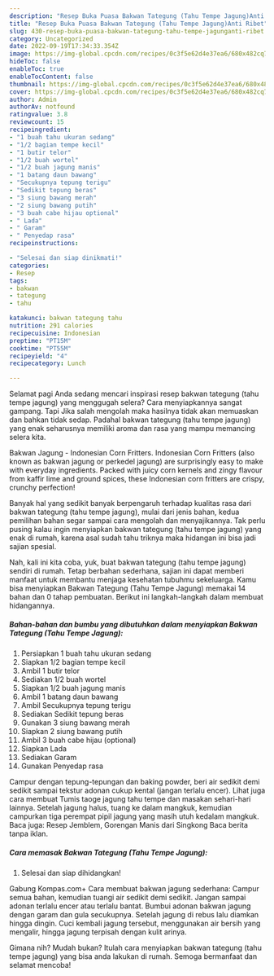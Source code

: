 ```yaml
---
description: "Resep Buka Puasa Bakwan Tategung (Tahu Tempe Jagung)Anti Ribet"
title: "Resep Buka Puasa Bakwan Tategung (Tahu Tempe Jagung)Anti Ribet"
slug: 430-resep-buka-puasa-bakwan-tategung-tahu-tempe-jagunganti-ribet
category: Uncategorized
date: 2022-09-19T17:34:33.354Z
image: https://img-global.cpcdn.com/recipes/0c3f5e62d4e37ea6/680x482cq70/bakwan-tategung-tahu-tempe-jagung-foto-resep-utama.jpg
hideToc: false
enableToc: true
enableTocContent: false
thumbnail: https://img-global.cpcdn.com/recipes/0c3f5e62d4e37ea6/680x482cq70/bakwan-tategung-tahu-tempe-jagung-foto-resep-utama.jpg
cover: https://img-global.cpcdn.com/recipes/0c3f5e62d4e37ea6/680x482cq70/bakwan-tategung-tahu-tempe-jagung-foto-resep-utama.jpg
author: Admin
authorAv: notfound
ratingvalue: 3.8
reviewcount: 15
recipeingredient:
- "1 buah tahu ukuran sedang"
- "1/2 bagian tempe kecil"
- "1 butir telor"
- "1/2 buah wortel"
- "1/2 buah jagung manis"
- "1 batang daun bawang"
- "Secukupnya tepung terigu"
- "Sedikit tepung beras"
- "3 siung bawang merah"
- "2 siung bawang putih"
- "3 buah cabe hijau optional"
- " Lada"
- " Garam"
- " Penyedap rasa"
recipeinstructions:

- "Selesai dan siap dinikmati!"
categories:
- Resep
tags:
- bakwan
- tategung
- tahu

katakunci: bakwan tategung tahu 
nutrition: 291 calories
recipecuisine: Indonesian
preptime: "PT15M"
cooktime: "PT55M"
recipeyield: "4"
recipecategory: Lunch

---
```



Selamat pagi Anda sedang mencari inspirasi resep bakwan tategung (tahu tempe jagung) yang menggugah selera? Cara menyiapkannya sangat gampang. Tapi Jika salah mengolah maka hasilnya tidak akan memuaskan dan bahkan tidak sedap. Padahal bakwan tategung (tahu tempe jagung) yang enak seharusnya memiliki aroma dan rasa yang mampu memancing selera kita.


Bakwan Jagung - Indonesian Corn Fritters. Indonesian Corn Fritters (also known as bakwan jagung or perkedel jagung) are surprisingly easy to make with everyday ingredients. Packed with juicy corn kernels and zingy flavour from kaffir lime and ground spices, these Indonesian corn fritters are crispy, crunchy perfection!

Banyak hal yang sedikit banyak berpengaruh terhadap kualitas rasa dari bakwan tategung (tahu tempe jagung), mulai dari jenis bahan, kedua pemilihan bahan segar sampai cara mengolah dan menyajikannya. Tak perlu pusing kalau ingin menyiapkan bakwan tategung (tahu tempe jagung) yang enak di rumah, karena asal sudah tahu triknya maka hidangan ini bisa jadi sajian spesial.


Nah, kali ini kita coba, yuk, buat bakwan tategung (tahu tempe jagung) sendiri di rumah. Tetap berbahan sederhana, sajian ini dapat memberi manfaat untuk membantu menjaga kesehatan tubuhmu sekeluarga. Kamu bisa menyiapkan Bakwan Tategung (Tahu Tempe Jagung) memakai 14 bahan dan 0 tahap pembuatan. Berikut ini langkah-langkah dalam membuat hidangannya.

<!--inarticleads1-->

##### Bahan-bahan dan bumbu yang dibutuhkan dalam menyiapkan Bakwan Tategung (Tahu Tempe Jagung):

1. Persiapkan 1 buah tahu ukuran sedang
1. Siapkan 1/2 bagian tempe kecil
1. Ambil 1 butir telor
1. Sediakan 1/2 buah wortel
1. Siapkan 1/2 buah jagung manis
1. Ambil 1 batang daun bawang
1. Ambil Secukupnya tepung terigu
1. Sediakan Sedikit tepung beras
1. Gunakan 3 siung bawang merah
1. Siapkan 2 siung bawang putih
1. Ambil 3 buah cabe hijau (optional)
1. Siapkan  Lada
1. Sediakan  Garam
1. Gunakan  Penyedap rasa


Campur dengan tepung-tepungan dan baking powder, beri air sedikit demi sedikit sampai tekstur adonan cukup kental (jangan terlalu encer). Lihat juga cara membuat Tumis taoge jagung tahu tempe dan masakan sehari-hari lainnya. Setelah jagung halus, tuang ke dalam mangkuk, kemudian campurkan tiga perempat pipil jagung yang masih utuh kedalam mangkuk. Baca juga: Resep Jemblem, Gorengan Manis dari Singkong Baca berita tanpa iklan. 

<!--inarticleads2-->

##### Cara memasak Bakwan Tategung (Tahu Tempe Jagung):


1. Selesai dan siap dihidangkan!

Gabung Kompas.com+ Cara membuat bakwan jagung sederhana: Campur semua bahan, kemudian tuangi air sedikit demi sedikit. Jangan sampai adonan terlalu encer atau terlalu bantat. Bumbui adonan bakwan jagung dengan garam dan gula secukupnya. Setelah jagung di rebus lalu diamkan hingga dingin. Cuci kembali jagung tersebut, menggunakan air bersih yang mengalir, hingga jagung terpisah dengan kulit arinya. 

Gimana nih? Mudah bukan? Itulah cara menyiapkan bakwan tategung (tahu tempe jagung) yang bisa anda lakukan di rumah. Semoga bermanfaat dan selamat mencoba!

